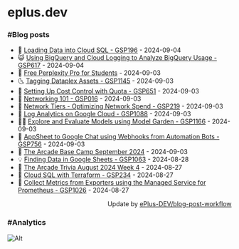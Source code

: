 # eplus.dev

### #Blog posts

<!-- BLOG-POST-LIST:START -->
 - 🧰 [Loading Data into Cloud SQL - GSP196](https://eplus.dev/loading-data-into-cloud-sql-gsp196) - 2024-09-04
 - 😺 [Using BigQuery and Cloud Logging to Analyze BigQuery Usage - GSP617](https://eplus.dev/using-bigquery-and-cloud-logging-to-analyze-bigquery-usage-gsp617) - 2024-09-04
 - 🗽 [Free Perplexity Pro for Students](https://eplus.dev/free-perplexity-pro-for-students) - 2024-09-03
 - 🌜 [Tagging Dataplex Assets - GSP1145](https://eplus.dev/tagging-dataplex-assets-gsp1145) - 2024-09-03
 - 📝 [Setting Up Cost Control with Quota - GSP651](https://eplus.dev/setting-up-cost-control-with-quota-gsp651) - 2024-09-03
 - 🚀 [Networking 101 - GSP016](https://eplus.dev/networking-101-gsp016) - 2024-09-03
 - 💼 [Network Tiers - Optimizing Network Spend - GSP219](https://eplus.dev/network-tiers-optimizing-network-spend-gsp219) - 2024-09-03
 - 🦣 [Log Analytics on Google Cloud - GSP1088](https://eplus.dev/log-analytics-on-google-cloud-gsp1088) - 2024-09-03
 - 👨‍🏫 [Explore and Evaluate Models using Model Garden - GSP1166](https://eplus.dev/explore-and-evaluate-models-using-model-garden-gsp1166) - 2024-09-03
 - 🔭 [AppSheet to Google Chat using Webhooks from Automation Bots - GSP756](https://eplus.dev/appsheet-to-google-chat-using-webhooks-from-automation-bots-gsp756) - 2024-09-03
 - 🤡 [The Arcade Base Camp September 2024](https://eplus.dev/the-arcade-base-camp-september-2024) - 2024-09-03
 - 💡 [Finding Data in Google Sheets - GSP1063](https://eplus.dev/finding-data-in-google-sheets-gsp1063) - 2024-08-28
 - 🦣 [The Arcade Trivia August 2024 Week 4](https://eplus.dev/the-arcade-trivia-august-2024-week-4) - 2024-08-27
 - 💪 [Cloud SQL with Terraform - GSP234](https://eplus.dev/cloud-sql-with-terraform-gsp234) - 2024-08-27
 - 🤡 [Collect Metrics from Exporters using the Managed Service for Prometheus - GSP1026](https://eplus.dev/collect-metrics-from-exporters-using-the-managed-service-for-prometheus-gsp1026) - 2024-08-27<!-- BLOG-POST-LIST:END -->

<div align="right">
  Update by <a target="_blank"
    href="https://github.com/ePlus-DEV/blog-post-workflow">ePlus-DEV/blog-post-workflow</a>
</div>

### #Analytics
![Alt](https://repobeats.axiom.co/api/embed/9990f7cddfbad8d834990b10ccad05f81ac1096f.svg "Repobeats analytics image")
